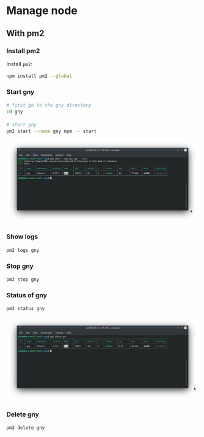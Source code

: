 # Manage node

## With pm2

### Install pm2

Install `pm2`:

```bash
npm install pm2 --global
```

### Start gny

```bash
# first go to the gny directory
cd gny

# start gny
pm2 start --name gny npm -- start
```

![pm2 start gny](../shapes/pm2_start_gny.png)

### Show logs

```bash
pm2 logs gny
```

### Stop gny

```bash
pm2 stop gny
```

### Status of gny

```bash
pm2 status gny
```

![pm2 status](../shapes/pm2_status.png)

### Delete gny

```bash
pm2 delete gny
```
